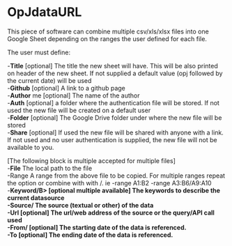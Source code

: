 # OpJdataURL
This piece of software can combine multiple csv/xls/xlsx files into one Google Sheet depending on the ranges the user defined for each file.

The user must define:

-<B>Title</B> [optional] The title the new sheet will have. This will be also printed on header of the new sheet. If not supplied a 
default value (opj followed by the current date) will be used  
-<B>Github</B> [optional] A link to a github page  
-<B>Author</B>	me [optional] The name of the author  
-<B>Auth</B> [optional] a folder where the authentication file will be stored. If not used the new file will be created on a default user  
-<B>Folder</B> [optional] The Google Drive folder under where the new file will be stored  
-<B>Share</B> [optional] If used the new file will be shared with anyone with a link. If not used and no user authentication is supplied, the new file will not be available to you.  
  
[The following block is multiple accepted for multiple files]  
-<B>File</B> The local path to the file  
-Range A range from the above file to be copied. For multiple ranges repeat the option or combine with with /. ie -range A1:B2 -range A3:B6/A9:A10  
-<B>Keyword/B> [optional multiple available] The keywords to describe the current datasource  
-<B>Source/<B> The source (textual or other) of the data  
-<B>Url</B> [optional] The url/web address of the source or the query/API call used  
-<B>From/<B> [optional] The starting date of the data is referenced.  
-<B>To</B> [optional] The ending date of the data is referenced.  
  

